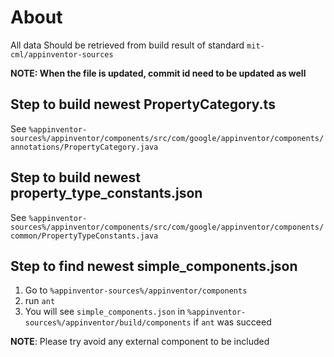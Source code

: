 # About

All data Should be retrieved from build result of standard `mit-cml/appinventor-sources`

**NOTE: When the file is updated, commit id need to be updated as well**

## Step to build newest PropertyCategory.ts

See `%appinventor-sources%/appinventor/components/src/com/google/appinventor/components/annotations/PropertyCategory.java`

## Step to build newest property_type_constants.json

See `%appinventor-sources%/appinventor/components/src/com/google/appinventor/components/common/PropertyTypeConstants.java`

## Step to find newest simple_components.json

1. Go to `%appinventor-sources%/appinventor/components`
2. run `ant`
3. You will see `simple_components.json` in `%appinventor-sources%/appinventor/build/components` if `ant` was succeed

**NOTE**: Please try avoid any external component to be included
